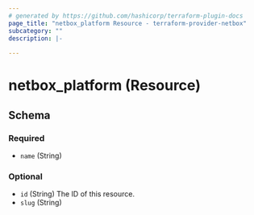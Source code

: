 ```yaml
---
# generated by https://github.com/hashicorp/terraform-plugin-docs
page_title: "netbox_platform Resource - terraform-provider-netbox"
subcategory: ""
description: |-
  
---
```


# netbox_platform (Resource)





<!-- schema generated by tfplugindocs -->
## Schema

### Required

- `name` (String)

### Optional

- `id` (String) The ID of this resource.
- `slug` (String)


